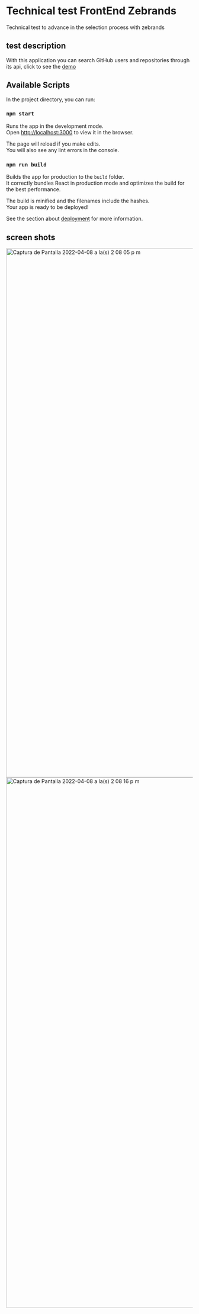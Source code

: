 # Technical test FrontEnd Zebrands
Technical test to advance in the selection process with zebrands

## test description

With this application you can search GitHub users and repositories through its api, click to see the [demo](https://calvocc.github.io/test-luuna/#/)

## Available Scripts

In the project directory, you can run:

### `npm start`

Runs the app in the development mode.\
Open [http://localhost:3000](http://localhost:3000) to view it in the browser.

The page will reload if you make edits.\
You will also see any lint errors in the console.

### `npm run build`

Builds the app for production to the `build` folder.\
It correctly bundles React in production mode and optimizes the build for the best performance.

The build is minified and the filenames include the hashes.\
Your app is ready to be deployed!

See the section about [deployment](https://facebook.github.io/create-react-app/docs/deployment) for more information.

## screen shots

<img width="1430" alt="Captura de Pantalla 2022-04-08 a la(s) 2 08 05 p m" src="https://user-images.githubusercontent.com/5003350/162508511-0d80f13d-48d9-459a-98bd-f7543c33e02d.png">

<img width="1434" alt="Captura de Pantalla 2022-04-08 a la(s) 2 08 16 p m" src="https://user-images.githubusercontent.com/5003350/162508530-21c201b6-320f-4cd5-87f5-6e60f0ebdf78.png">

